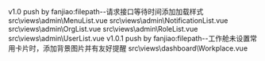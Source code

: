 v1.0 push by fanjiao:filepath--请求接口等待时间添加加载样式
                            src\views\admin\MenuList.vue
                            src\views\admin\NotificationList.vue
                            src\views\admin\OrgList.vue
                            src\views\admin\RoleList.vue
                            src\views\admin\UserList.vue
v1.0.1 push by fanjiao:filepath--工作舱未设置常用卡片时，添加背景图片并有友好提醒
                            src\views\dashboard\Workplace.vue                                       
